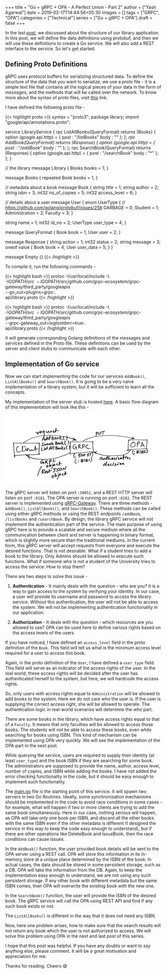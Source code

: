 +++
title = "Go + gRPC + OPA - A Perfect Union - Part 2"
author = ["Yash Agarwal"]
date = 2019-02-17T14:44:56+05:30
images = []
tags = ["GRPC", "OPA"]
categories = ["Technical"]
series = ["Go + gRPC + OPA"]
draft = false
+++



In the last [post](/posts/2019/02/go-grpc-opa-a-perfect-union-part-1/), we discussed about the structure of our library
application. In this post, we will define the data definitions using protobuf, and then we will use these definitions to
create a Go service. We will also add a REST interface to the service. So let's get started.

## Defining Proto Definitions

gRPC uses protocol buffers for serializing structured data. To define the structure of the data that you want to serialize, we use a *proto* file - it is a simple text file that contains all the logical pieces of your data in the form of *messages*, and the methods that will be called over the network. To know more about the syntax of proto files, visit [this](https://grpc.io/docs/guides/) link.

I have defined the following proto file -

{{< highlight proto >}}
syntax = "proto3";
package library;
import "google/api/annotations.proto";

service LibraryService {
  rpc ListAllBooks(QueryFormat) returns (Books) {
    option (google.api.http) = {
      post : "/listBooks"
      body : "*"
    };
  };
  rpc AddBook(QueryFormat) returns (Response) {
    option (google.api.http) = {
      post : "/addBook"
      body : "*"
    };
  };
  rpc SearchBook(QueryFormat) returns (Response) {
    option (google.api.http) = {
      post : "/searchBook"
      body : "*"
    };
  };
}

// the library
message Library { Books books = 1; }

message Books { repeated Book books = 1; }

// metadata about a book
message Book {
  string title = 1;
  string author = 2;
  string isbn = 3;
  int32 no_of_copies = 5;
  int32 access_level = 6;
}

// details about a user
message User {
  enum UserType {
    // https://github.com/golang/protobuf/issues/258
    GARBAGE = 0;
    Student = 1;
    Administration = 2;
    Faculty = 3;
  }

  string name = 1;
  int32 id_no = 2;
  UserType user_type = 4;
}

message QueryFormat {
  Book book = 1;
  User user = 2;
}

message Response {
  string action = 1;
  int32 status = 2;
  string message = 3;
  oneof value {
    Book book = 4;
    User user_data = 5;
  }
}

message Empty {}
{{< /highlight >}}

To compile it, run the following commands -

{{< highlight bash >}}
protoc -I/usr/local/include -I. \
-I$GOPATH/src \
-I$GOPATH/src/github.com/grpc-ecosystem/grpc-gateway/third_party/googleapis \
--go_out=plugins=grpc:. \
api/library.proto
{{< /highlight >}}

{{< highlight bash >}}
protoc -I/usr/local/include -I. \
  -I$GOPATH/src \
  -I$GOPATH/src/github.com/grpc-ecosystem/grpc-gateway/third_party/googleapis \
  --grpc-gateway_out=logtostderr=true:. \
  api/library.proto
{{< /highlight >}}

It will generate corresponding Golang definitions of the messages and services defined in the Proto file. These
definitions can be used by the server and client stubs to communicate with each other.

## Implementation of Go service

Now we can start implementing the code for our services `AddBook()`, `ListAllBooks()` and `SearchBook()`. It is going to
be a very naive implementation of a library system, but it will be sufficient to learn all the concepts.

My implementation of the server stub is hosted
[here](https://github.com/yashhere/go-library-service/blob/master/pkg/librarylib/server.go). A basic flow diagram of
this implementation will look like this -

![Architecture](/images/posts/2019-02-17/OPA_Service_Flow_Diagram.jpeg "Architecture")

The gRPC server will listen on port `:50051`, and a REST HTTP server will listen on port `:8181`. The OPA server is
running on port `:8182`. The REST server is
implemented using [gRPC-Gateway](https://github.com/grpc-ecosystem/grpc-gateway). There are three methods - `AddBook()`,
`ListAllBooks()`, and `SearchBook()`. These methods can be called using either gRPC methods or using the REST endpoints
`/addBook`, `/listBooks` and `/searchBook`. By design, the library gRPC service will not implement the authentication
part of the service. The main purpose of using gRPC here is to provide a scalable and secure medium where all the
communication between client and server is happening in binary format, which is slightly more secure than the
traditional mediums. In the current form, this gRPC server will accept requests from everyone and execute the desired
functions. That is not desirable. What if a student tries to add a book to the library. Only Admins should be allowed to
execute such functions. What if someone who is not a student of the University tries to access the service. How to stop
them?

There are two steps to solve this issue -

1. **Authentication** - It mainly deals with the question - who are you? It is a way to gain access to the system by verifying your identity. In our case, a user will provide its username and password to access the library service.
   Without this authentication, the user will not be able to access the system. We will not be implementing authentication
   functionality in our application.

2. **Authorization** - It deals with the question - which resources are you allowed to use? OPA can be used here to define various rights based on the access levels of the users.

If you have noticed, I have defined an `access_level` field in the proto definition of the `Book`. This field will tell
us what is the minimum access level required for a user to access this book.

Again, in the proto definition of the `User`, I have defined a `user_type` field. This field will serve as an indicator of
the access rights of the user. In the real world, these access rights will be decided after the user has authenticated
herself to
the system, but here, we will hardcode the access rights.

So, only users with access rights equal to `Administration` will be allowed to add books to the system. Here we do not
care who the user is. If the user is supplying the correct access right, she will be allowed to operate.
The authentication logic in real-world scenarios will determine the *who* part.

There are some books in the library, which have access rights equal to that of a `Faculty`. It means that only faculties
will be allowed to access those books. The students will not be able to access these books, even while searching for
books using ISBN. This kind of mechanism can be implemented using OPA very quickly. We will see the implementation of the OPA
part in the next post.

While querying the service, users are required to supply their identity (at least `user_type`) and the book ISBN if
they are searching for some book. The administrators are supposed to provide the name, author, access level, number of copies, and ISBN while adding the books. I have not added the error checking functionality in the code, but it should be
easy enough to implement such functionality.

The [main.go](https://github.com/yashhere/go-library-service/blob/master/cmd/main.go) file is the starting point of this service. It will spawn two servers in two Go Routines. Ideally, some synchronization mechanisms should be implemented in the code to avoid race conditions in some cases - for example, what will happen if two or more clients are trying to add the same book simultaneously. Here in our case, nothing serious
will happen, as OPA will take only one book per ISBN, and discard all the other books with the same ISBN even if the other
metadata is different (I designed the service in this way to keep the code easy enough to understand), but if there are
other operations like DeleteBook and IssueBook, then the race conditions can cause issues.

In the `AddBook()` function, the user provided book details will be sent to the OPA server using a REST call. OPA will
store this information in its in-memory store at a unique place determined by the ISBN of the book. In actual cases, the data should be stored in some persistent
storage, such as a DB. OPA will take the information from the DB. Again, to keep the implementation easy enough to
understand, we are not using any such persistent storage. If any other book with different metadata but the same ISBN comes,
then OPA will overwrite the existing book with the new one.

In the `SearchBook()` function, the user will provide the ISBN of the desired book. The gRPC service will call
the OPA using REST API and find if any such book exists or not.

The `ListAllBooks()` is different in the way that it does not need any ISBN.

Now, here one problem arises, how to make sure that the search results will not return any book which the user is not
authorized to access. We will solve this problem using OPA in the next and last post of this series.

I hope that this post was helpful. If you have any doubts or want to say anything else, please comment. It will be a great
motivation and appreciation for me.

Thanks for reading. Cheers :smile:
